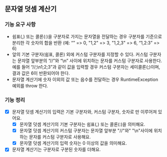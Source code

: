 ## 문자열 덧셈 계산기
### 기능 요구 사항
* 쉼표(,) 또는 콜론(:)을 구분자로 가지는 문자열을 전달하는 경우 구분자를 기준으로 분리한 각 숫자의 합을 반환 (예: “” => 0, "1,2" => 3, "1,2,3" => 6, “1,2:3” => 6)
* 앞의 기본 구분자(쉼표, 콜론) 외에 커스텀 구분자를 지정할 수 있다. 커스텀 구분자는 문자열 앞부분의 “//”와 “\n” 사이에 위치하는 문자를 커스텀 구분자로 사용한다. 예를 들어 “//;\n1;2;3”과 같이 값을 입력할 경우 커스텀 구분자는 세미콜론(;)이며, 결과 값은 6이 반환되어야 한다.
* 문자열 계산기에 숫자 이외의 값 또는 음수를 전달하는 경우 RuntimeException 예외를 throw 한다.

### 기능 정리
- [x] 문자열 덧셈 계산기의 입력은 기본 구분자와, 커스텀 구분자, 숫자로 만 이루어져 있어요.
  - [x] 문자열 덧셈 계산기의 기본 구분자는 쉼표(,) 또는 콜론(:)을 의미해요.
  - [x] 문자열 덧셈 계산기의 커스텀 구분자는 문자열 앞부분 "//"와" "\n"사이에 위치하는 문자를 커스텀 구분자로 사용해요.
  - [x] 문자열 덧셈 계산기의 입력 숫자는 0 이상의 값을 의미해요.
- [x] 문자열 계산기는 구분자로 구분된 숫자를 더해요.